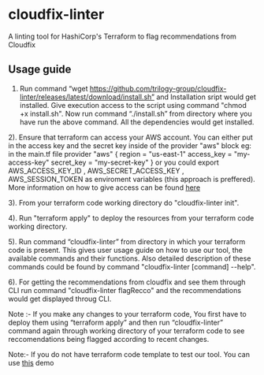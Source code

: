 # cloudfix-linter
A linting tool for HashiCorp's Terraform to flag recommendations from Cloudfix

## Usage guide
1) Run command “wget https://github.com/trilogy-group/cloudfix-linter/releases/latest/download/install.sh” and Installation sript would get installed. Give execution access to the script using command "chmod +x install.sh". Now run command “./install.sh”  from directory where you have run the above command. All the dependencies would get installed.

2). Ensure that terraform can access your AWS account. You can either put in the access key and the secret key inside of the provider "aws" block eg: in the main.tf file
provider "aws" { region = "us-east-1" access_key = "my-access-key" secret_key = "my-secret-key" } or you could export AWS_ACCESS_KEY_ID , AWS_SECRET_ACCESS_KEY , AWS_SESSION_TOKEN as enviroment variables (this approach is preffered). More information on how to give access can be found [here](https://registry.terraform.io/providers/hashicorp/aws/latest/docs)

3). From your terraform code working directory do "cloudfix-linter init".

4). Run "terraform apply" to deploy the resources from your terraform code working directory.

5). Run command “cloudfix-linter” from directory in which your terraform code is present. This gives user usage guide on how to use our tool, the available commands and their functions. Also detailed description of these commands could be found by command "cloudfix-linter [command] --help".

6). For getting the recommendations from cloudfix and see them through CLI run command "cloudfix-linter flagRecco" and the recommendations would get displayed throug CLI.

Note :- If you make any changes to your terraform code, You first have to deploy them using “terraform apply” and then run “cloudfix-linter” command again through working directory of your terraform code to see reccomendations being flagged according to recent changes. 

Note:- If you do not have terraform code template to test our tool. You can use [this](https://github.com/trilogy-group/cloudfixLinter-demo) demo
